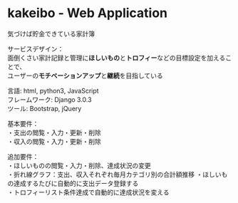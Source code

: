 # kakeibo - Web Application
気づけば貯金できている家計簿

サービスデザイン：  
面倒くさい家計記録と管理に**ほしいもの**と**トロフィー**などの目標設定を加えることで、  
ユーザーの**モチベーションアップ**と**継続**を目指している

言語: html, python3, JavaScript  
フレームワーク: Django 3.0.3  
ツール: Bootstrap, jQuery  

基本要件：  
・支出の閲覧・入力・更新・削除  
・収入の閲覧・入力・更新・削除  

追加要件：  
・ほしいものの閲覧・入力・削除、達成状況の変更  
・折れ線グラフ：支出、収入それぞれ毎月カテゴリ別の合計額推移 
・ほしいもの達成するたびに自動的に支出データ登録する  
・トロフィーリスト条件達成で自動的に達成状況を変える  
